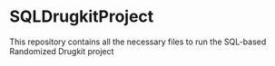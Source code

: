# SQLDrugkitProject
This repository contains all the necessary files to run the SQL-based Randomized Drugkit project

